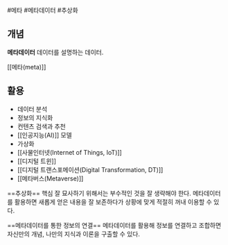 #메타 #메타데이터 #추상화

## 개념

**메타데이터**
데이터를 설명하는 데이터.

[[메타(meta)]]

## 활용
- 데이터 분석
- 정보의 지식화
- 컨텐츠 검색과 추천
- [[인공지능(AI)]] 모델
- 가상화
- [[사물인터넷(Internet of Things, IoT)]]
- [[디지털 트윈]]
- [[디지털 트랜스포메이션(Digital Transformation, DT)]]
- [[메타버스(Metaverse)]]

==추상화== 핵심 잘 묘사하기 위해서는 부수적인 것을 잘 생략해야 한다.
메타데이터를 활용하면 새롭게 얻은 내용을 잘 보존하다가 상황에 맞게 적절히 꺼내 이용할 수 있다.

==메타데이터를 통한 정보의 연결==
메타데이터를 활용해 정보를 연결하고 조합하면 자신만의 개념, 나만의 지식과 이론을 구출할 수 있다.